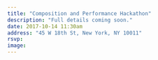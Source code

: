 ```yaml
---
title: "Composition and Performance Hackathon"
description: "Full details coming soon."
date: 2017-10-14 11:30am
address: "45 W 18th St, New York, NY 10011"
rsvp: 
image: 
---
```

